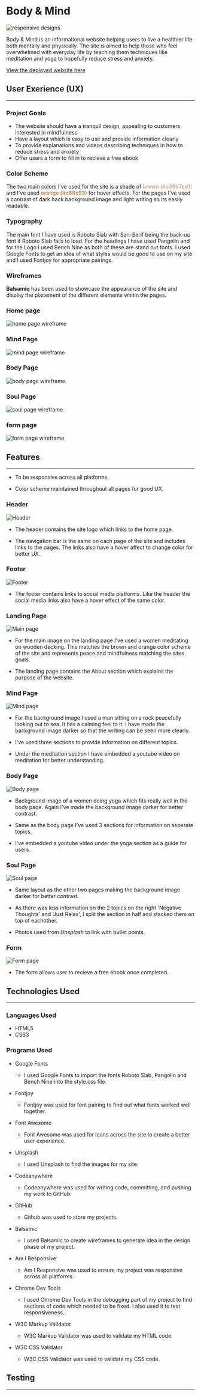 # **Body & Mind**

<img src="/assets/Images/responsive-screenshot.png" alt="responsive designs">

Body & Mind is an informational website helping users to live a healthier life both mentally and physically. The site is aimed to help those who feel overwhelmed with everyday life by teaching them techniques like meditation and yoga to hopefully reduce stress and anxiety.

[View the deployed website here](https://justinperry999.github.io/ci-milestone01-mindbodysoul/)

## **User Exerience (UX)**

---

### **Project Goals**

<ul>
<li>The website should have a tranquil design, appealing to customers interested in mindfulness</li>
<li>Have a layout which is easy to use and provide information clearly</li>
<li>To provide explanations and videos describing techniques in how to reduce stress and anxiety</li>
<li>Offer users a form to fill in to recieve a free ebook</li>
</ul>

### **Color Scheme**

The two main colors I've used for the site is a shade of <span style="color:#c39b7ed1">**brown (#c39b7ed1)**</span> and I've used <span style="color:#c68c53">**orange (#c68c53)**</span> for hover effects. For the pages I've used a contrast of dark back background image and light writing so its easily readable.

### **Typography**

The main font I have used is Roboto Slab with San-Serif being the back-up font if Roboto Slab fails to load. For the headings I have used Pangolin and for the Logo I used Bench Nine as both of these are stand out fonts. I used Google Fonts to get an idea of what styles would be good to use on my site and I used Fontjoy for appropriate pairings.

### **Wireframes**

**Balsamiq** has been used to showcase the appearance of the site and display the placement of the different elements whitin the pages.

### Home page

<img src="/assets/Images/homepage-screenshot.png" alt="home page wireframe">

### Mind Page

<img src="/assets/Images/mind-screenshot.png" alt="mind page wireframe">

### Body Page

<img src="/assets/Images/body-screenshot.png" alt="body page wireframe">

### Soul Page

<img src="/assets/Images/soul-screenshot.png" alt="soul page wireframe">

### form page

<img src="/assets/Images/form-screenshot.png" alt="form page wireframe">

## **Features**

---

- To be responsive across all platforms.

- Color scheme maintained throughout all pages for good UX.

### Header

<img src="/assets/Images/header.png" alt="Header">

- The header contains the site logo which links to the home page.

- The navigation bar is the same on each page of the site and includes links to the pages. The links also have a hover affect to change color for better UX.

### Footer

<img src="/assets/Images/footer.png" alt="Footer">

- The footer contains links to social media platforms. Like the header the social media links also have a hover effect of the same color.

### Landing Page

<img src="/assets/Images/main-screen.png" alt="Main page">

- For the main image on the landing page I've used a women meditating on wooden decking. This matches the brown and orange color scheme of the site and represents peace and mindfulness matching the sites goals.

- The landing page contains the About section which explains the purpose of the website.

### Mind Page

<img src="/assets/Images/mind-screen.png" alt="Mind page">

- For the background image I used a man sitting on a rock peacefully looking out to sea. It has a calming feel to it. I have made the background image darker so that the writing can be seen more clearly.

- I've used three sections to provide information on different topics.

- Under the meditation section I have embedded a youtube video on meditation for better understanding.

### Body Page

<img src="/assets/Images/body-screen.png" alt="Body page">

- Background image of a women doing yoga which fits really well in the body page. Again I've made the background image darker for better contrast.

- Same as the body page I've used 3 sections for information on seperate topics.

- I've embedded a youtube video under the yoga section as a guide for users.

### Soul Page

<img src="/assets/Images/soul-screen.png" alt="Soul page">

- Same layout as the other two pages making the background image darker for better contrast.

- As there was less information on the 2 topics on the right 'Negative Thoughts' and 'Just Relax', I split the section in half and stacked them on top of eachother.

- Photos used from _Unsplash_ to link with bullet points.

### Form

<img src="/assets/Images/form-screen.png" alt="Form page">

- The form allows user to recieve a free ebook once completed.

## **Technologies Used**

---

### Languages Used

- HTML5
- CSS3

### Programs Used

- Google Fonts

  - I used Google Fonts to import the fonts Roboto Slab, Pangolin and Bench Nine into the style.css file.

- Fontjoy

  - Fontjoy was used for font pairing to find out what fonts worked well together.

- Font Awesome

  - Font Awesome was used for icons across the site to create a better user experience.

- Unsplash

  - I used Unsplash to find the images for my site.

- Codeanywhere

  - Codeanywhere was used for writing code, committing, and pushing my work to GitHub.

- GitHub

  - Github was used to store my projects.

- Balsamic

  - I used Balsamic to create wireframes to generate idea in the design phase of my project.

- Am I Responsive

  - Am I Responsive was used to ensure my project was responsive across all platforms.

- Chrome Dev Tools

  - I used Chrome Dev Tools in the debugging part of my project to find sections of code which needed to be fixed. I also used it to test responsiveness.

- W3C Markup Validator

  - W3C Markup Validator was used to validate my HTML code.

- W3C CSS Validator
  - W3C CSS Validator was used to validate my CSS code.

## **Testing**

---

